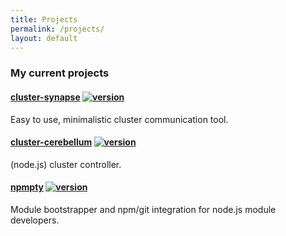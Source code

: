 ```yaml
---
title: Projects
permalink: /projects/
layout: default
---
```


### My current projects


#### [cluster-synapse](https://github.com/thegitm8/cluster-synapse) [![version](https://img.shields.io/npm/v/cluster-synapse.svg)](https://www.npmjs.com/package/cluster-synapse)
Easy to use, minimalistic cluster communication tool.

#### [cluster-cerebellum](https://github.com/thegitm8/cluster-cerebellum) [![version](https://img.shields.io/npm/v/cluster-cerebellum.svg)](https://www.npmjs.com/package/cluster-cerebellum)
(node.js) cluster controller.

#### [npmpty](https://github.com/thegitm8/npmpty) [![version](https://img.shields.io/npm/v/npmpty.svg)](https://www.npmjs.com/package/npmpty)
Module bootstrapper and npm/git integration for node.js module developers.
